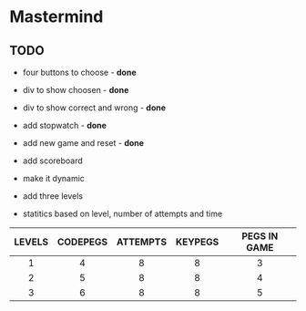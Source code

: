 # Mastermind

## TODO
* four buttons to choose - **done**
* div to show choosen - **done**
* div to show correct and wrong - **done** 
* add stopwatch - **done**
* add new game and reset - **done**
* add scoreboard

* make it dynamic
* add three levels

* statitics based on level, number of attempts and time

| **LEVELS** | **CODEPEGS** | **ATTEMPTS** | **KEYPEGS** | **PEGS IN GAME** |
| :--------: | :----------: | :----------: | :---------: | :--------------: |
|     1      |      4       |      8       |      8      |        3         |
|     2      |      5       |      8       |      8      |        4         |
|     3      |      6       |      8       |      8      |        5         |